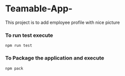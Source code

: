# Teamable-App-

This project is to add employee profile with nice picture

### To run test execute     

``` npm run test ```

### To Package the application and execute

``` npm pack ```